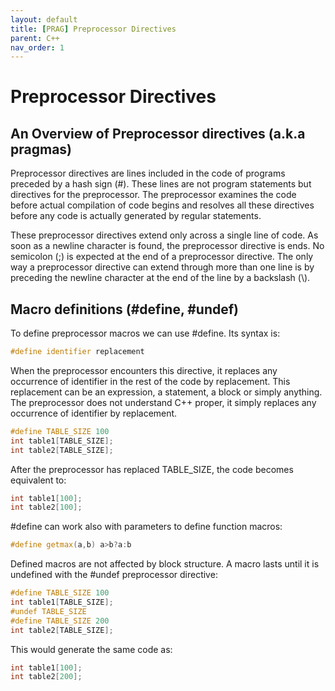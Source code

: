 ```yaml
---
layout: default
title: [PRAG] Preprocessor Directives
parent: C++
nav_order: 1
---
```


# Preprocessor Directives

## An Overview of Preprocessor directives (a.k.a pragmas)

Preprocessor directives are lines included in the code of programs preceded by a hash sign (#). These lines are not program statements but directives for the preprocessor. The preprocessor examines the code before actual compilation of code begins and resolves all these directives before any code is actually generated by regular statements.

These preprocessor directives extend only across a single line of code. As soon as a newline character is found, the preprocessor directive is ends. No semicolon (;) is expected at the end of a preprocessor directive. The only way a preprocessor directive can extend through more than one line is by preceding the newline character at the end of the line by a backslash (\\).

## Macro definitions (#define, #undef)

To define preprocessor macros we can use #define. Its syntax is:

```cpp
#define identifier replacement
```

When the preprocessor encounters this directive, it replaces any occurrence of identifier in the rest of the code by replacement. This replacement can be an expression, a statement, a block or simply anything. The preprocessor does not understand C++ proper, it simply replaces any occurrence of identifier by replacement.
```cpp
#define TABLE_SIZE 100
int table1[TABLE_SIZE];
int table2[TABLE_SIZE]; 
```

After the preprocessor has replaced TABLE_SIZE, the code becomes equivalent to:
```cpp
int table1[100];
int table2[100]; 
```

#define can work also with parameters to define function macros:
```cpp
#define getmax(a,b) a>b?a:b 
```

Defined macros are not affected by block structure. A macro lasts until it is undefined with the #undef preprocessor directive:
```cpp
#define TABLE_SIZE 100
int table1[TABLE_SIZE];
#undef TABLE_SIZE
#define TABLE_SIZE 200
int table2[TABLE_SIZE];
```

This would generate the same code as:
```cpp
int table1[100];
int table2[200];
```